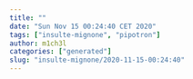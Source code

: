 ```yaml
---
title: ""
date: "Sun Nov 15 00:24:40 CET 2020"
tags: ["insulte-mignone", "pipotron"]
author: m1ch3l
categories: ["generated"]
slug: "insulte-mignone/2020-11-15-00:24:40"
---
```



